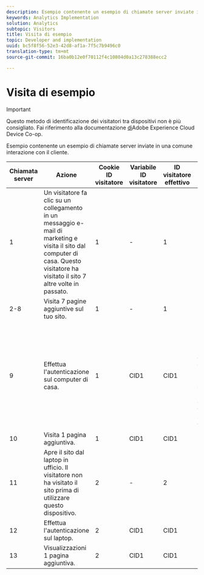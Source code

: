 ```yaml
---
description: Esempio contenente un esempio di chiamate server inviate in una comune interazione con il cliente.
keywords: Analytics Implementation
solution: Analytics
subtopic: Visitors
title: Visita di esempio
topic: Developer and implementation
uuid: bc5f8f56-52e3-42d8-af1a-7f5c7b9496c0
translation-type: tm+mt
source-git-commit: 16ba0b12e0f70112f4c10804d0a13c278388ecc2

---
```



# Visita di esempio

>[!IMPORTANT]
>
>Questo metodo di identificazione dei visitatori tra dispositivi non è più consigliato. Fai riferimento alla documentazione [di](https://marketing.adobe.com/resources/help/en_US/mcdc/)Adobe Experience Cloud Device Co-op.

Esempio contenente un esempio di chiamate server inviate in una comune interazione con il cliente.

| Chiamata server | Azione | Cookie ID visitatore | Variabile ID visitatore | ID visitatore effettivo | Numero pagina visita | Numero visita |
|--- |--- |--- |--- |--- |--- |--- |
| 1 | Un visitatore fa clic su un collegamento in un messaggio e-mail di marketing e visita il sito dal computer di casa. Questo visitatore ha visitato il sito 7 altre volte in passato. | 1 | - | 1 | 1 | 8 |
| 2-8 | Visita 7 pagine aggiuntive sul tuo sito. | 1 | - | 1 | 2-8 | 8 |
| 9 | Effettua l'autenticazione sul computer di casa. | 1 | CID1 | CID1 | 9 <br>Questo è il primo hit di CID1 in assoluto, quindi prende il sopravvento e continua sul profilo del visitatore dall'ID visitatore 1.</br> | 8 |
| 10 | Visita 1 pagina aggiuntiva. | 1 | CID1 | CID1 | 10 | 8 |
| 11 | Apre il sito dal laptop in ufficio. Il visitatore non ha visitato il sito prima di utilizzare questo dispositivo. | 2 | - | 2 | 1 | 1 |
| 12 | Effettua l'autenticazione sul laptop. | 2 | CID1 | CID1 | 1 | 9 |
| 13 | Visualizzazioni 1 pagina aggiuntiva. | 2 | CID1 | CID1 | 2 | 9 |
